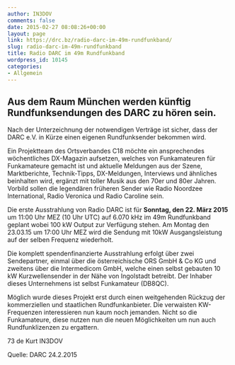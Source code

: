 ```yaml
---
author: IN3DOV
comments: false
date: 2015-02-27 08:08:26+00:00
layout: page
link: https://drc.bz/radio-darc-im-49m-rundfunkband/
slug: radio-darc-im-49m-rundfunkband
title: Radio DARC im 49m Rundfunkband
wordpress_id: 10145
categories:
- Allgemein
---
```


## Aus dem Raum München werden künftig Rundfunksendungen des DARC zu hören sein.


Nach der Unterzeichnung der notwendigen Verträge ist sicher, dass der DARC e.V. in Kürze einen eigenen Rundfunksender bekommen wird.

Ein Projektteam des Ortsverbandes C18 möchte ein ansprechendes wöchentliches DX-Magazin aufsetzen, welches von Funkamateuren für Funkamateure gemacht ist und aktuelle Meldungen aus der Szene, Marktberichte, Technik-Tipps, DX-Meldungen, Interviews und ähnliches beinhalten wird, ergänzt mit toller Musik aus den 70er und 80er Jahren. Vorbild sollen die legendären früheren Sender wie Radio Noordzee International, Radio Veronica und Radio Caroline sein.

Die erste Ausstrahlung von Radio DARC ist für **Sonntag, den 22. März 2015** um 11:00 Uhr MEZ (10 Uhr UTC) auf 6.070 kHz im 49m Rundfunkband geplant wobei 100 kW Output zur Verfügung stehen. Am Montag den 23.03.15 um 17:00 Uhr MEZ wird die Sendung mit 10kW Ausgangsleistung auf der selben Frequenz wiederholt.

Die komplett spendenfinanzierte Ausstrahlung erfolgt über zwei Sendepartner, einmal über die österreichische ORS GmbH & Co KG und zweitens über die Intermedicom GmbH, welche einen selbst gebauten 10 kW Kurzwellensender in der Nähe von Ingolstadt betreibt. Der Inhaber dieses Unternehmens ist selbst Funkamateur (DB8QC).

Möglich wurde dieses Projekt erst durch einen weitgehenden Rückzug der kommerziellen und staatlichen Rundfunkanbieter. Die verwaisten KW-Frequenzen interessieren nun kaum noch jemanden. Nicht so die Funkamateure, diese nutzen nun die neuen Möglichkeiten um nun auch Rundfunklizenzen zu ergattern.

73 de Kurt IN3DOV

Quelle: DARC 24.2.2015


